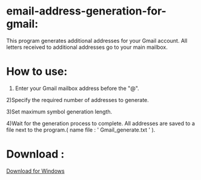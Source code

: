 # email-address-generation-for-gmail:

This program generates additional addresses for your Gmail account. All letters received to additional addresses go to your main mailbox.

# How to use:

1) Enter your Gmail mailbox address before the "@".

2)Specify the required number of addresses to generate.

3)Set maximum symbol generation length.

4)Wait for the generation process to complete. All addresses are saved to a file next to the program.( name file : ' Gmail_generate.txt ' ).

# Download :

[Download for Windows](https://github.com/loci456/email-address-generation-for-gmail-/releases/download/0.1/genGmail.exe)
